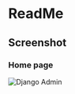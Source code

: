 # ReadMe

## Screenshot

### Home page

![Django Admin](https://user-images.githubusercontent.com/19204977/217056222-c1413576-61cb-4620-8d42-a8cc6ccd02b4.png)


